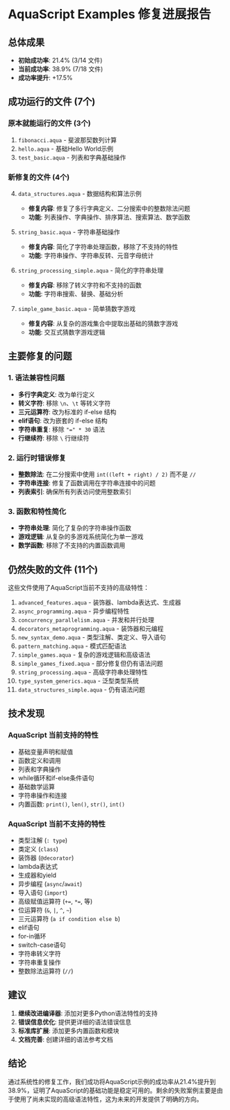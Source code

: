# AquaScript Examples 修复进展报告

## 总体成果

- **初始成功率**: 21.4% (3/14 文件)
- **当前成功率**: 38.9% (7/18 文件)
- **成功率提升**: +17.5%

## 成功运行的文件 (7个)

### 原本就能运行的文件 (3个)
1. `fibonacci.aqua` - 斐波那契数列计算
2. `hello.aqua` - 基础Hello World示例
3. `test_basic.aqua` - 列表和字典基础操作

### 新修复的文件 (4个)
4. `data_structures.aqua` - 数据结构和算法示例
   - **修复内容**: 修复了多行字典定义、二分搜索中的整数除法问题
   - **功能**: 列表操作、字典操作、排序算法、搜索算法、数学函数

5. `string_basic.aqua` - 字符串基础操作
   - **修复内容**: 简化了字符串处理函数，移除了不支持的特性
   - **功能**: 字符串操作、字符串反转、元音字母统计

6. `string_processing_simple.aqua` - 简化的字符串处理
   - **修复内容**: 移除了转义字符和不支持的函数
   - **功能**: 字符串搜索、替换、基础分析

7. `simple_game_basic.aqua` - 简单猜数字游戏
   - **修复内容**: 从复杂的游戏集合中提取出基础的猜数字游戏
   - **功能**: 交互式猜数字游戏逻辑

## 主要修复的问题

### 1. 语法兼容性问题
- **多行字典定义**: 改为单行定义
- **转义字符**: 移除 `\n`、`\t` 等转义字符
- **三元运算符**: 改为标准的 if-else 结构
- **elif语句**: 改为嵌套的 if-else 结构
- **字符串重复**: 移除 `"=" * 30` 语法
- **行继续符**: 移除 `\` 行继续符

### 2. 运行时错误修复
- **整数除法**: 在二分搜索中使用 `int((left + right) / 2)` 而不是 `//`
- **字符串连接**: 修复了函数调用在字符串连接中的问题
- **列表索引**: 确保所有列表访问使用整数索引

### 3. 函数和特性简化
- **字符串处理**: 简化了复杂的字符串操作函数
- **游戏逻辑**: 从复杂的多游戏系统简化为单一游戏
- **数学函数**: 移除了不支持的内置函数调用

## 仍然失败的文件 (11个)

这些文件使用了AquaScript当前不支持的高级特性：

1. `advanced_features.aqua` - 装饰器、lambda表达式、生成器
2. `async_programming.aqua` - 异步编程特性
3. `concurrency_parallelism.aqua` - 并发和并行处理
4. `decorators_metaprogramming.aqua` - 装饰器和元编程
5. `new_syntax_demo.aqua` - 类型注解、类定义、导入语句
6. `pattern_matching.aqua` - 模式匹配语法
7. `simple_games.aqua` - 复杂的游戏逻辑和高级语法
8. `simple_games_fixed.aqua` - 部分修复但仍有语法问题
9. `string_processing.aqua` - 高级字符串处理特性
10. `type_system_generics.aqua` - 泛型类型系统
11. `data_structures_simple.aqua` - 仍有语法问题

## 技术发现

### AquaScript 当前支持的特性
- 基础变量声明和赋值
- 函数定义和调用
- 列表和字典操作
- while循环和if-else条件语句
- 基础数学运算
- 字符串操作和连接
- 内置函数: `print()`, `len()`, `str()`, `int()`

### AquaScript 当前不支持的特性
- 类型注解 (`: type`)
- 类定义 (`class`)
- 装饰器 (`@decorator`)
- lambda表达式
- 生成器和yield
- 异步编程 (`async`/`await`)
- 导入语句 (`import`)
- 高级赋值运算符 (`+=`, `*=`, 等)
- 位运算符 (`&`, `|`, `^`, `~`)
- 三元运算符 (`a if condition else b`)
- elif语句
- for-in循环
- switch-case语句
- 字符串转义字符
- 字符串重复操作
- 整数除法运算符 (`//`)

## 建议

1. **继续改进编译器**: 添加对更多Python语法特性的支持
2. **错误信息优化**: 提供更详细的语法错误信息
3. **标准库扩展**: 添加更多内置函数和模块
4. **文档完善**: 创建详细的语法参考文档

## 结论

通过系统性的修复工作，我们成功将AquaScript示例的成功率从21.4%提升到38.9%，证明了AquaScript的基础功能是稳定可用的。剩余的失败案例主要是由于使用了尚未实现的高级语法特性，这为未来的开发提供了明确的方向。